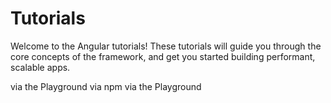 # Tutorials

Welcome to the Angular tutorials! These tutorials will guide you through the core concepts of the framework, and get you started building performant, scalable apps.

<docs-card-container>
  <docs-card title="Learn Angular in your browser" link="Start coding" href="tutorials/learn-angular" imgSrc="adev/src/assets/images/learn-angular-browser.svg">
    via the Playground
  </docs-card>
  <docs-card title="Build your first Angular app locally" link="Start coding" href="tutorials/first-app" imgSrc="adev/src/assets/images/learn-angular-local.svg">
    via npm
  </docs-card>
  <docs-card title="Deferrable views" link="Start coding" href="tutorials/deferrable-views" imgSrc="adev/src/assets/images/ang_illustrations-04.svg">
    via the Playground
  </docs-card>
</docs-card-container>
